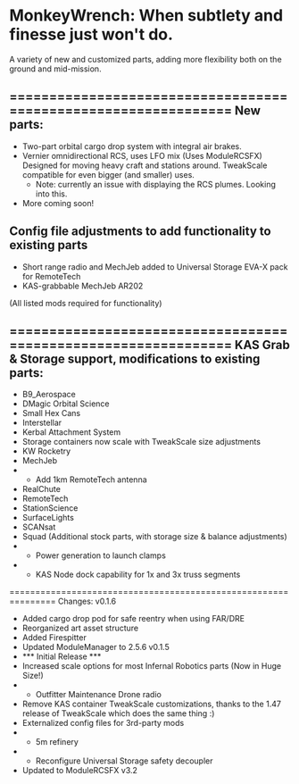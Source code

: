 MonkeyWrench: When subtlety and finesse just won't do.
============
A variety of new and customized parts, adding more flexibility both on the ground and mid-mission.


===============================================================
New parts:
----------------------------------
+ Two-part orbital cargo drop system with integral air brakes. 
+ Vernier omnidirectional RCS, uses LFO mix (Uses ModuleRCSFX)
	Designed for moving heavy craft and stations around. TweakScale compatible for even bigger (and smaller) uses.
	* Note: currently an issue with displaying the RCS plumes. Looking into this.
+ More coming soon!

Config file adjustments to add functionality to existing parts
----------------------------------
+ Short range radio and MechJeb added to Universal Storage EVA-X pack for RemoteTech
+ KAS-grabbable MechJeb AR202

 (All listed mods required for functionality)

===============================================================
KAS Grab & Storage support, modifications to existing parts:
------------------------
+ B9_Aerospace
+ DMagic Orbital Science
+ Small Hex Cans
+ Interstellar
+ Kerbal Attachment System
+ Storage containers now scale with TweakScale size adjustments
+ KW Rocketry
+ MechJeb
+ + Add 1km RemoteTech antenna
+ RealChute
+ RemoteTech
+ StationScience
+ SurfaceLights
+ SCANsat
+ Squad (Additional stock parts, with storage size & balance adjustments)
+ + Power generation to launch clamps
+ + KAS Node dock capability for 1x and 3x  truss segments

===============================================================
Changes:
v0.1.6
+ Added cargo drop pod for safe reentry when using FAR/DRE
+ Reorganized art asset structure
+ Added Firespitter
+ Updated ModuleManager to 2.5.6
v0.1.5
+ *** Initial Release ***
+ Increased scale options for most Infernal Robotics parts (Now in Huge Size!)
+ * Outfitter Maintenance Drone radio
+ Remove KAS container TweakScale customizations, thanks to the 1.47 release of TweakScale which does the same thing :)
+ Externalized config files for 3rd-party mods
+ * 5m refinery
+ * Reconfigure Universal Storage safety decoupler
+ Updated to ModuleRCSFX v3.2

